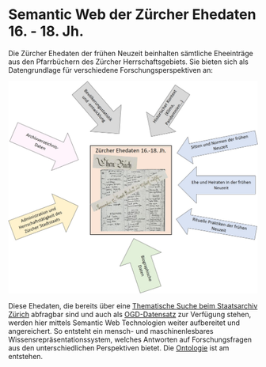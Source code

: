 # Semantic Web der Zürcher Ehedaten 16. - 18. Jh.     

Die Zürcher Ehedaten der frühen Neuzeit beinhalten sämtliche Eheeinträge aus den Pfarrbüchern des Zürcher Herrschaftsgebiets. Sie bieten sich als Datengrundlage für verschiedene Forschungsperspektiven an: 

<div align="center"><img src="/images/Perspektiven_auf_Ehedaten.jpg" width="800"></div>


Diese Ehedaten, die bereits über eine [Thematische Suche beim Staatsarchiv Zürich](https://archives-quickaccess.ch/search/stazh/edb) abfragbar sind und auch als [OGD-Datensatz](https://www.zh.ch/de/politik-staat/opendata.html?keyword=ogd#/details/468@staatsarchiv-kanton-zuerich) zur Verfügung stehen, werden hier mittels Semantic Web Technologien weiter aufbereitet und angereichert. So entsteht ein mensch- und maschinenlesbares Wissensrepräsentationssystem, welches Antworten auf Forschungsfragen aus den unterschiedlichen Perspektiven bietet. Die [Ontologie](/ontology/) ist am entstehen.
